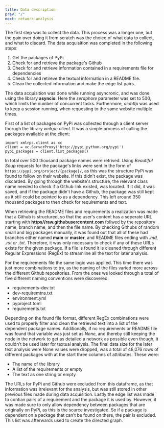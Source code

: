 ```yaml
---
title: Data description
prev: "/"
next: network-analysis
---
```

The first step was to collect the data. This process was a longer one, but the gain over doing it from scratch was the choice of what data to collect, and what to discard. The data acquisition was completed in the following steps:
1. Get the packages of PyPi
2. Check for and retrieve the package's Github
3. Check for and retrieve information contained in a requirements file for dependencies
4. Check for and retireve the textual information in a README file.
5. Clean the collected information and make the edge list pairs.

The data acquisition was done while running asyncronic, and was done using the library **asyncio**. Here the _seraphore_ parameter was set to 500, which limits the number of concurrent tasks. Furthermore, _aiohttp_ was used to keep a session running, when requesting to the same website multiple times.

First of a list of packages on PyPi was collected through a client server thorugh the library _xmlrpc.client_. It was a simple process of calling the packages available at the client:
```
import xmlrpc.client as xc
client = xc.ServerProxy('http://pypi.python.org/pypi')
pypi_packages = client.list_packages()
```
In total over 500 thousand package names were retrived. Using _Beautiful Soup_ requests for the package's links were sent in the form of ```https://pypi.org/project/{package}/```, as this was the structure PyPi was found to follow on their website. If this didn't exist, the package was discarded. By going through the website's structure, the relevant class name needed to check if a Github link existed, was located. If it did, it was saved, and if the package didn't have a Github, the package was still kept as it still could be pointed to as a dependency. This left around 350 thousand packages to then check for requirements and text.

When retrieving the README files and requirements a realization was made that a Github is structured, so that the user's content has a seperate URL starting with **https//raw.githubusercontent.com** follwed by the repository name, branch name, and then the file name. By checking Githubs of random small and big packages manually, it was found out that all of these had branches either named **main** or **master**, and README files ending with _.md, .rst or .txt_. Therefore, it was only necessary to check if any of these URLs exists for the given package. If a file is found it is cleaned through different Regular Expressions (RegEx) to streamline all the text for later analysis.

For the requirements file the same logic was applied. This time there was just more combinations to try, as the naming of the files varied more across the different Github repositories. From the ones we looked through a total of five different naming conventions were discovered:
* requirements-dev.txt
* dev-requiremtns.txt
* environment.yml
* pyproject.toml
* requirements.txt

Depending on the found file format, different RegEx combinations were used to properly filter and clean the retrieved text into a list of the dependent package names. Additionally, if no requirements or README file was found that variable was just set as _None_, and thereby still keeping the node in the network to get as detailed a network as possible even though, it couldn't be used later for textual analysis. The final data size for the later text analysis were None values were dropped, was a total of 48,076 rows of different packages with at the start three columns of attributes. These were:
* The name of the library
* A list of the requirements or empty
* The text as one string or empty

The URLs for PyPi and Github were excluded from this dataframe, as that information was irrelevant for the analysis, but was still stored in other previous files made during data acquisition. Lastly the edge list was made to contian pairs of a requirement and the package it is used by. However, it was made sure to only allow dependency between packages that are originally on PyPi, as this is the source investigated. So if a package is dependent on a package that can't be found on there, the pair is excluded. This list was afterwards used to create the directed graph.